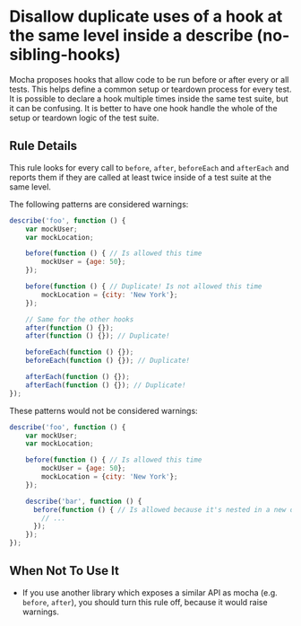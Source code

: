 # Disallow duplicate uses of a hook at the same level inside a describe (no-sibling-hooks)

Mocha proposes hooks that allow code to be run before or after every or all tests. This helps define a common setup or teardown process for every test.
It is possible to declare a hook multiple times inside the same test suite, but it can be confusing. It is better to have one hook handle the whole of the setup or teardown logic of the test suite.

## Rule Details

This rule looks for every call to `before`, `after`, `beforeEach` and `afterEach` and reports them if they are called at least twice inside of a test suite at the same level.

The following patterns are considered warnings:

```js
describe('foo', function () {
    var mockUser;
    var mockLocation;

    before(function () { // Is allowed this time
        mockUser = {age: 50};
    });

    before(function () { // Duplicate! Is not allowed this time
        mockLocation = {city: 'New York'};
    });

    // Same for the other hooks
    after(function () {});
    after(function () {}); // Duplicate!

    beforeEach(function () {});
    beforeEach(function () {}); // Duplicate!

    afterEach(function () {});
    afterEach(function () {}); // Duplicate!
});
```

These patterns would not be considered warnings:

```js
describe('foo', function () {
    var mockUser;
    var mockLocation;

    before(function () { // Is allowed this time
        mockUser = {age: 50};
        mockLocation = {city: 'New York'};
    });

    describe('bar', function () {
      before(function () { // Is allowed because it's nested in a new describe
        // ...
      });
    });
});
```

## When Not To Use It

* If you use another library which exposes a similar API as mocha (e.g. `before`, `after`), you should turn this rule off, because it would raise warnings.
